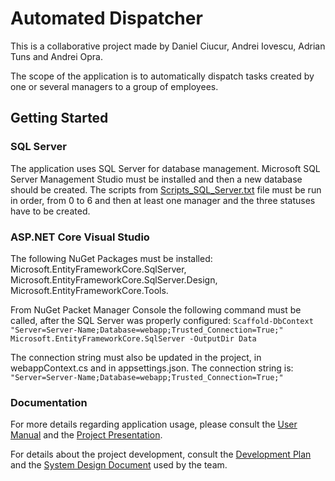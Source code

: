 # Automated Dispatcher
 
This is a collaborative project made by Daniel Ciucur, Andrei Iovescu, Adrian Tuns and Andrei Opra.

The scope of the application is to automatically dispatch tasks created by one or several managers to a group of employees.

## Getting Started

### SQL Server

The application uses SQL Server for database management. Microsoft SQL Server Management Studio must be installed and then a new database should be created. The scripts from [Scripts_SQL_Server.txt](Scripts_SQL_Server.txt) file must be run in order, from 0 to 6 and then at least one manager and the three statuses have to be created.

### ASP.NET Core Visual Studio

The following NuGet Packages must be installed: Microsoft.EntityFrameworkCore.SqlServer, Microsoft.EntityFrameworkCore.SqlServer.Design, Microsoft.EntityFrameworkCore.Tools.

From NuGet Packet Manager Console the following command must be called, after the SQL Server was properly configured:
`Scaffold-DbContext "Server=Server-Name;Database=webapp;Trusted_Connection=True;" Microsoft.EntityFrameworkCore.SqlServer -OutputDir Data`

The connection string must also be updated  in the project, in webappContext.cs and in appsettings.json. The connection string is:
`"Server=Server-Name;Database=webapp;Trusted_Connection=True;"`

### Documentation
For more details regarding application usage, please consult the [User Manual](https://github.com/TunsAdrian/Automated_Dispatcher/blob/master/Documentation/User%20Manual.pdf) and the [Project Presentation](https://github.com/TunsAdrian/Automated_Dispatcher/blob/master/Documentation/Project%20Presentation.pptx).

For details about the project development, consult the [Development Plan](https://github.com/TunsAdrian/Automated_Dispatcher/blob/master/Documentation/Development%20Plan.xlsx) and the [System Design Document](https://github.com/TunsAdrian/Automated_Dispatcher/blob/master/Documentation/System-Design%20Document.pdf) used by the team.
